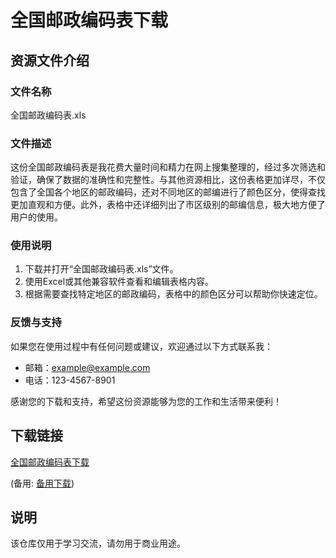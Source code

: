 # 全国邮政编码表下载

## 资源文件介绍

### 文件名称
全国邮政编码表.xls

### 文件描述
这份全国邮政编码表是我花费大量时间和精力在网上搜集整理的，经过多次筛选和验证，确保了数据的准确性和完整性。与其他资源相比，这份表格更加详尽，不仅包含了全国各个地区的邮政编码，还对不同地区的邮编进行了颜色区分，使得查找更加直观和方便。此外，表格中还详细列出了市区级别的邮编信息，极大地方便了用户的使用。

### 使用说明
1. 下载并打开“全国邮政编码表.xls”文件。
2. 使用Excel或其他兼容软件查看和编辑表格内容。
3. 根据需要查找特定地区的邮政编码，表格中的颜色区分可以帮助你快速定位。

### 反馈与支持
如果您在使用过程中有任何问题或建议，欢迎通过以下方式联系我：
- 邮箱：example@example.com
- 电话：123-4567-8901

感谢您的下载和支持，希望这份资源能够为您的工作和生活带来便利！

## 下载链接
[全国邮政编码表下载](https://pan.quark.cn/s/964537d41e72) 

(备用: [备用下载](https://pan.baidu.com/s/1MQngehSr1kEr2rNCwgjB8Q?pwd=1234))

## 说明

该仓库仅用于学习交流，请勿用于商业用途。
